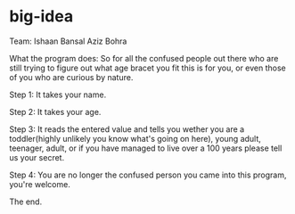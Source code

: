 # big-idea
Team: 
Ishaan Bansal 
Aziz Bohra



What the program does:
So for all the confused people out there who are still trying to figure out what age bracet you fit this is for you, or even those of you who are curious by nature.

Step 1: It takes your name.

Step 2: It takes your age.

Step 3: It reads the entered value and tells you wether you are a toddler(highly unlikely you know what's going on here), young adult, teenager, adult, or if you have managed to live over a 100 years please tell us your secret.

Step 4: You are no longer the confused person you came into this program, you're welcome.

The end.
